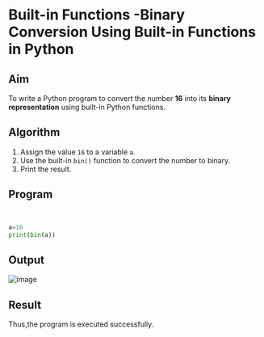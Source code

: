 # Built-in Functions -Binary Conversion Using Built-in Functions in Python

##  Aim
To write a Python program to convert the number **16** into its **binary representation** using built-in Python functions.

##  Algorithm
1. Assign the value `16` to a variable `a`.
2. Use the built-in `bin()` function to convert the number to binary.
3. Print the result.

##  Program

```python


a=16 
print(bin(a))
```

## Output

![image](https://github.com/user-attachments/assets/819e731a-414f-4611-9e4b-2f3b77745e76)

## Result

Thus,the program is executed successfully.
